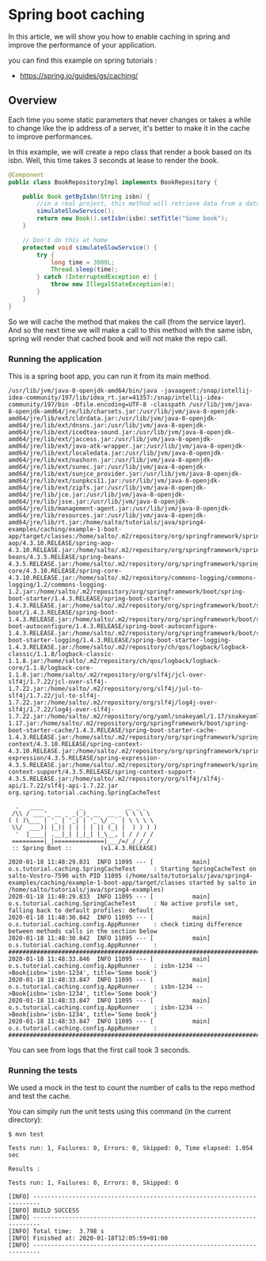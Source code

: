 # Spring boot caching

In this article, we will show you how to enable caching in spring and improve the performance of your application.

you can find this example on spring tutorials :

- https://spring.io/guides/gs/caching/

## Overview

Each time you some static parameters that never changes or takes a while to change like the ip address of a server, it's better to make it in the cache to improve performances.

In this example, we will create a repo class that render a book based on its isbn. Well, this time takes 3 seconds at lease to render the book.

```java
@Component
public class BookRepositoryImpl implements BookRepository {

    public Book getByIsbn(String isbn) {
        //in a real project, this method will retrieve data from a database
        simulateSlowService();
        return new Book().setIsbn(isbn).setTitle("Some book");
    }

    // Don't do this at home
    protected void simulateSlowService() {
        try {
            long time = 3000L;
            Thread.sleep(time);
        } catch (InterruptedException e) {
            throw new IllegalStateException(e);
        }
    }
}
```

So we will cache the method that makes the call (from the service layer). And so the next time we will make a call to this method with the same isbn, spring will render that cached book and will not make the repo call. 

### Running the application

This is a spring boot app, you can run it from its main method.

```log
/usr/lib/jvm/java-8-openjdk-amd64/bin/java -javaagent:/snap/intellij-idea-community/197/lib/idea_rt.jar=41357:/snap/intellij-idea-community/197/bin -Dfile.encoding=UTF-8 -classpath /usr/lib/jvm/java-8-openjdk-amd64/jre/lib/charsets.jar:/usr/lib/jvm/java-8-openjdk-amd64/jre/lib/ext/cldrdata.jar:/usr/lib/jvm/java-8-openjdk-amd64/jre/lib/ext/dnsns.jar:/usr/lib/jvm/java-8-openjdk-amd64/jre/lib/ext/icedtea-sound.jar:/usr/lib/jvm/java-8-openjdk-amd64/jre/lib/ext/jaccess.jar:/usr/lib/jvm/java-8-openjdk-amd64/jre/lib/ext/java-atk-wrapper.jar:/usr/lib/jvm/java-8-openjdk-amd64/jre/lib/ext/localedata.jar:/usr/lib/jvm/java-8-openjdk-amd64/jre/lib/ext/nashorn.jar:/usr/lib/jvm/java-8-openjdk-amd64/jre/lib/ext/sunec.jar:/usr/lib/jvm/java-8-openjdk-amd64/jre/lib/ext/sunjce_provider.jar:/usr/lib/jvm/java-8-openjdk-amd64/jre/lib/ext/sunpkcs11.jar:/usr/lib/jvm/java-8-openjdk-amd64/jre/lib/ext/zipfs.jar:/usr/lib/jvm/java-8-openjdk-amd64/jre/lib/jce.jar:/usr/lib/jvm/java-8-openjdk-amd64/jre/lib/jsse.jar:/usr/lib/jvm/java-8-openjdk-amd64/jre/lib/management-agent.jar:/usr/lib/jvm/java-8-openjdk-amd64/jre/lib/resources.jar:/usr/lib/jvm/java-8-openjdk-amd64/jre/lib/rt.jar:/home/salto/tutorials/java/spring4-examples/caching/example-1-boot-app/target/classes:/home/salto/.m2/repository/org/springframework/spring-aop/4.3.10.RELEASE/spring-aop-4.3.10.RELEASE.jar:/home/salto/.m2/repository/org/springframework/spring-beans/4.3.5.RELEASE/spring-beans-4.3.5.RELEASE.jar:/home/salto/.m2/repository/org/springframework/spring-core/4.3.10.RELEASE/spring-core-4.3.10.RELEASE.jar:/home/salto/.m2/repository/commons-logging/commons-logging/1.2/commons-logging-1.2.jar:/home/salto/.m2/repository/org/springframework/boot/spring-boot-starter/1.4.3.RELEASE/spring-boot-starter-1.4.3.RELEASE.jar:/home/salto/.m2/repository/org/springframework/boot/spring-boot/1.4.3.RELEASE/spring-boot-1.4.3.RELEASE.jar:/home/salto/.m2/repository/org/springframework/boot/spring-boot-autoconfigure/1.4.3.RELEASE/spring-boot-autoconfigure-1.4.3.RELEASE.jar:/home/salto/.m2/repository/org/springframework/boot/spring-boot-starter-logging/1.4.3.RELEASE/spring-boot-starter-logging-1.4.3.RELEASE.jar:/home/salto/.m2/repository/ch/qos/logback/logback-classic/1.1.8/logback-classic-1.1.8.jar:/home/salto/.m2/repository/ch/qos/logback/logback-core/1.1.8/logback-core-1.1.8.jar:/home/salto/.m2/repository/org/slf4j/jcl-over-slf4j/1.7.22/jcl-over-slf4j-1.7.22.jar:/home/salto/.m2/repository/org/slf4j/jul-to-slf4j/1.7.22/jul-to-slf4j-1.7.22.jar:/home/salto/.m2/repository/org/slf4j/log4j-over-slf4j/1.7.22/log4j-over-slf4j-1.7.22.jar:/home/salto/.m2/repository/org/yaml/snakeyaml/1.17/snakeyaml-1.17.jar:/home/salto/.m2/repository/org/springframework/boot/spring-boot-starter-cache/1.4.3.RELEASE/spring-boot-starter-cache-1.4.3.RELEASE.jar:/home/salto/.m2/repository/org/springframework/spring-context/4.3.10.RELEASE/spring-context-4.3.10.RELEASE.jar:/home/salto/.m2/repository/org/springframework/spring-expression/4.3.5.RELEASE/spring-expression-4.3.5.RELEASE.jar:/home/salto/.m2/repository/org/springframework/spring-context-support/4.3.5.RELEASE/spring-context-support-4.3.5.RELEASE.jar:/home/salto/.m2/repository/org/slf4j/slf4j-api/1.7.22/slf4j-api-1.7.22.jar org.spring.tutorial.caching.SpringCacheTest

  .   ____          _            __ _ _
 /\\ / ___'_ __ _ _(_)_ __  __ _ \ \ \ \
( ( )\___ | '_ | '_| | '_ \/ _` | \ \ \ \
 \\/  ___)| |_)| | | | | || (_| |  ) ) ) )
  '  |____| .__|_| |_|_| |_\__, | / / / /
 =========|_|==============|___/=/_/_/_/
 :: Spring Boot ::        (v1.4.3.RELEASE)

2020-01-18 11:48:29.831  INFO 11095 --- [           main] o.s.tutorial.caching.SpringCacheTest     : Starting SpringCacheTest on salto-Vostro-7590 with PID 11095 (/home/salto/tutorials/java/spring4-examples/caching/example-1-boot-app/target/classes started by salto in /home/salto/tutorials/java/spring4-examples)
2020-01-18 11:48:29.833  INFO 11095 --- [           main] o.s.tutorial.caching.SpringCacheTest     : No active profile set, falling back to default profiles: default
2020-01-18 11:48:30.842  INFO 11095 --- [           main] o.s.tutorial.caching.config.AppRunner    : check timing difference between methods calls in the section below
2020-01-18 11:48:30.842  INFO 11095 --- [           main] o.s.tutorial.caching.config.AppRunner    : ##########################################################################################
2020-01-18 11:48:33.846  INFO 11095 --- [           main] o.s.tutorial.caching.config.AppRunner    : isbn-1234 -->Book{isbn='isbn-1234', title='Some book'}
2020-01-18 11:48:33.847  INFO 11095 --- [           main] o.s.tutorial.caching.config.AppRunner    : isbn-1234 -->Book{isbn='isbn-1234', title='Some book'}
2020-01-18 11:48:33.847  INFO 11095 --- [           main] o.s.tutorial.caching.config.AppRunner    : isbn-1234 -->Book{isbn='isbn-1234', title='Some book'}
2020-01-18 11:48:33.847  INFO 11095 --- [           main] o.s.tutorial.caching.config.AppRunner    : ##########################################################################################
```

You can see from logs that the first call took 3 seconds.

### Running the tests

We used a mock in the test to count the number of calls to the repo method and test the cache.

You can simply run the unit tests using this command (in the current directory):

```shell script
$ mvn test
```

```log
Tests run: 1, Failures: 0, Errors: 0, Skipped: 0, Time elapsed: 1.054 sec

Results :

Tests run: 1, Failures: 0, Errors: 0, Skipped: 0

[INFO] ------------------------------------------------------------------------
[INFO] BUILD SUCCESS
[INFO] ------------------------------------------------------------------------
[INFO] Total time:  3.798 s
[INFO] Finished at: 2020-01-18T12:05:59+01:00
[INFO] ------------------------------------------------------------------------

```